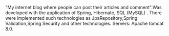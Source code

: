 "My internet blog where people can post their articles and comment".Was developed with the application of Spring,
Hibernate, SQL (MySQL) .
There were implemented such technologies as JpaRepository,Spring Validation,Spring Security and other technologies.
Servers: Apache tomcat 8.0.
